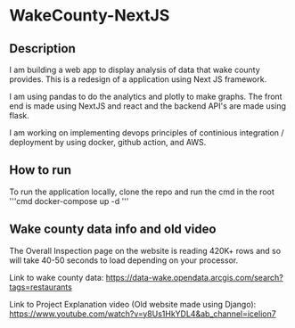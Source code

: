 # WakeCounty-NextJS

## Description
I am building a web app to display analysis of data that wake county provides. This is a redesign of a application using Next JS framework.

I am using pandas to do the analytics and plotly to make graphs. The front end is made using NextJS and react and the backend API's are made using flask.

I am working on implementing devops principles of continious integration / deployment by using docker, github action, and AWS.

## How to run
To run the application locally, clone the repo and run the cmd in the root
'''cmd
docker-compose up -d
'''

## Wake county data info and old video
The Overall Inspection page on the website is reading 420K+ rows and so will take 40-50 seconds to load depending on your processor. 

Link to wake county data: 
https://data-wake.opendata.arcgis.com/search?tags=restaurants

Link to Project Explanation video (Old website made using Django):
https://www.youtube.com/watch?v=y8Us1HkYDL4&ab_channel=icelion7

